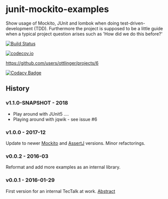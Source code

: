 # junit-mockito-examples
Show usage of Mockito, JUnit and lombok when doing test-driven-development (TDD).
Furthermore the project is supposed to be a little guide when a typical project question arises such as 'How did we do this before?'

[![Build Status](https://travis-ci.org/ottlinger/junit-mockito-examples.svg?branch=master)](https://travis-ci.org/ottlinger/junit-mockito-examples)

[![codecov.io](http://codecov.io/github/ottlinger/junit-mockito-examples/coverage.svg?branch=master)](http://codecov.io/github/ottlinger/junit-mockito-examples?branch=master)

https://github.com/users/ottlinger/projects/6

[![Codacy Badge](https://api.codacy.com/project/badge/Grade/76ba48bc19ef4a44a5a436ab38525abe)](https://www.codacy.com/app/github_25/junit-mockito-examples)

## History
### v1.1.0-SNAPSHOT - 2018

* Play around with JUnit5 ....
* Playing around with jqwik - see issue #6

### v1.0.0 - 2017-12
Update to newer [Mockito](https://site.mockito.org/) and [AssertJ](https://joel-costigliola.github.io/assertj/) versions. Minor refactorings.

### v0.0.2 - 2016-03
Reformat and add more examples as an internal library.

### v0.0.1 - 2016-01-29
First version for an internal TecTalk at work. [Abstract](abstract.md)

